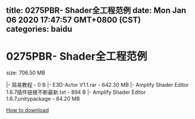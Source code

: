 
title: 0275PBR- Shader全工程范例
date: Mon Jan 06 2020 17:47:57 GMT+0800 (CST)    
categories: baidu
---

# 0275PBR- Shader全工程范例
size: 706.50 MB
 
 
|- 简易教程 - 0 B
|- E3D-Actor V1.1.rar - 642.30 MB
|- Amplify Shader Editor 1.6.7插件链接不断最新.txt - 894 B
|- Amplify Shader Editor 1.6.7.unitypackage - 64.20 MB

[How to download](https://bpcam.bemobtrk.com/go/2ceec3aa-1ca2-46d6-b9ff-aaa5c184517c?jno=4660)